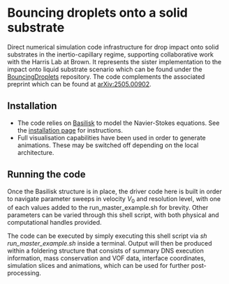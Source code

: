 # Bouncing droplets onto a solid substrate
Direct numerical simulation code infrastructure for drop impact onto solid substrates in the inertio-capillary regime, supporting collaborative work with the Harris Lab at Brown. It represents the sister implementation to the impact onto liquid substrate scenario which can be found under the [BouncingDroplets](https://github.com/rcsc-group/BouncingDroplets/) repository. The code complements the associated preprint which can be found at [arXiv:2505.00902](https://arxiv.org/abs/2505.00902).

## Installation
* The code relies on [Basilisk](<http://basilisk.fr/>) to model the Navier-Stokes equations. See the [installation page](<http://basilisk.fr/src/INSTALL>) for instructions. 
* Full visualisation capabilities have been used in order to generate animations. These may be switched off depending on the local architecture.

## Running the code
Once the Basilisk structure is in place, the driver code here is built in order to navigate parameter sweeps in velocity $V_0$ and resolution level, with one of each values added to the run_master_example.sh for brevity. Other parameters can be varied through this shell script, with both physical and computational handles provided. 

The code can be executed by simply executing this shell script via *sh run_master_example.sh* inside a terminal. Output will then be produced within a foldering structure that consists of summary DNS execution information, mass conservation and VOF data, interface coordinates, simulation slices and animations, which can be used for further post-processing.
